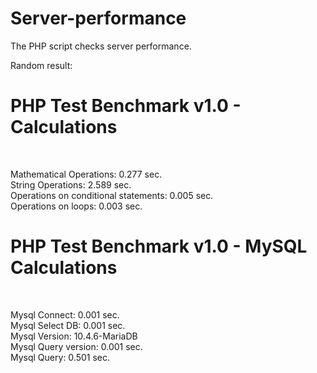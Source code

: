 # Server-performance
The PHP script checks server performance.

Random result: <br />

<h1>PHP Test Benchmark v1.0 - Calculations</h1> <br />

Mathematical Operations: 0.277 sec. <br />
String Operations: 2.589 sec. <br />
Operations on conditional statements: 0.005 sec. <br />
Operations on loops: 0.003 sec. <br />


<h1>PHP Test Benchmark v1.0 - MySQL Calculations</h1><br />

Mysql Connect: 0.001 sec. <br />
Mysql Select DB: 0.001 sec. <br />
Mysql Version: 10.4.6-MariaDB <br />
Mysql Query version: 0.001 sec. <br />
Mysql Query: 0.501 sec. <br />

